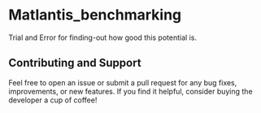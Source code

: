 # Matlantis_benchmarking
 Trial and Error for finding-out how good this potential is.

## Contributing and Support

Feel free to open an issue or submit a pull request for any bug fixes, improvements, or new features.
If you find it helpful, consider buying the developer a cup of coffee!





